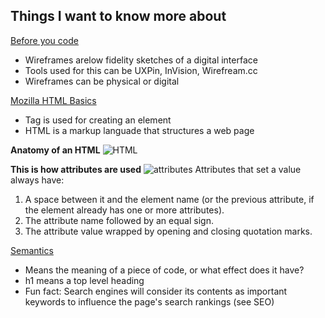 ## Things I want to know more about

[Before you code](https://careerfoundry.com/en/blog/ux-design/how-to-create-your-first-wireframe/)

* Wireframes arelow fidelity sketches of a digital interface
* Tools used for this can be UXPin, InVision, Wirefream.cc
* Wireframes can be physical or digital

[Mozilla HTML Basics](https://developer.mozilla.org/en-US/docs/Learn/Getting_started_with_the_web/HTML_basics)

* Tag is used for creating an element
* HTML is a markup languade that structures a web page

**Anatomy of an HTML**
![HTML](https://developer.mozilla.org/en-US/docs/Learn/Getting_started_with_the_web/HTML_basics/grumpy-cat-small.png)

**This is how attributes are used**
![attributes](https://developer.mozilla.org/en-US/docs/Learn/Getting_started_with_the_web/HTML_basics/grumpy-cat-attribute-small.png)
Attributes that set a value always have:

1. A space between it and the element name (or the previous attribute, if the element already has one or more attributes).
2. The attribute name followed by an equal sign.
3. The attribute value wrapped by opening and closing quotation marks.

[Semantics](https://developer.mozilla.org/en-US/docs/Glossary/Semantics)

* Means the meaning of a piece of code, or what effect does it have?
* h1 means a top level heading
* Fun fact: Search engines will consider its contents as important keywords to influence the page's search rankings (see SEO)